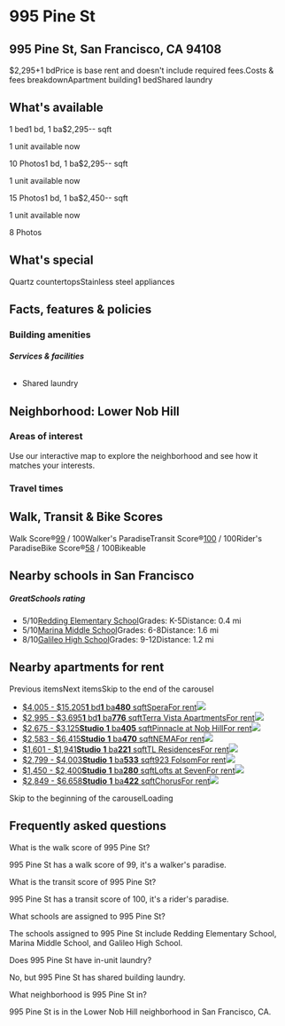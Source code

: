 
# 995 Pine St

## 995 Pine St, San Francisco, CA 94108

$2,295+1 bdPrice is base rent and doesn't include required fees.Costs & fees breakdownApartment building1 bedShared laundry
## What's available

1 bed1 bd, 1 ba$2,295-- sqft

1 unit available now

10 Photos1 bd, 1 ba$2,295-- sqft

1 unit available now

15 Photos1 bd, 1 ba$2,450-- sqft

1 unit available now

8 Photos
## What's special

Quartz countertopsStainless steel appliances
## Facts, features & policies

### Building amenities

##### Services & facilities

######

* Shared laundry
## Neighborhood: Lower Nob Hill

### Areas of interest

Use our interactive map to explore the neighborhood and see how it matches your interests.

### Travel times

## Walk, Transit & Bike Scores

Walk Score®[99](https://www.walkscore.com/score/loc/lat%3D37.7906/lng%3D-122.4121/?utm_source=zillow2.com&utm_medium=ws_api&utm_campaign=ws_api) / 100Walker's ParadiseTransit Score®[100](https://www.walkscore.com/score/loc/lat%3D37.7906/lng%3D-122.4121/?utm_source=zillow2.com&utm_medium=ts_api&utm_campaign=ts_api) / 100Rider's ParadiseBike Score®[58](https://www.walkscore.com/score/loc/lat%3D37.7906/lng%3D-122.4121/?utm_source=zillow2.com&utm_medium=ws_api&utm_campaign=ws_api) / 100Bikeable
## Nearby schools in San Francisco

##### GreatSchools rating

* 5/10[Redding Elementary School](https://www.greatschools.org/california/san-francisco/6424-Redding-Elementary-School/)Grades: K-5Distance: 0.4 mi
* 5/10[Marina Middle School](https://www.greatschools.org/california/san-francisco/6400-Marina-Middle-School/)Grades: 6-8Distance: 1.6 mi
* 8/10[Galileo High School](https://www.greatschools.org/california/san-francisco/6369-Galileo-High-School/)Grades: 9-12Distance: 1.2 mi
## Nearby apartments for rent

Previous itemsNext itemsSkip to the end of the carousel

* [$4,005 - $15,205**1**  bd**1**  ba**480** sqftSperaFor rent![](https://photos.zillowstatic.com/fp/c533fadfacdbb3370e48d71fe7826adf-p_d.jpg)](/apartments/san-francisco-ca/spera/CgGxyh/)
* [$2,995 - $3,695**1**  bd**1**  ba**776** sqftTerra Vista ApartmentsFor rent![](https://photos.zillowstatic.com/fp/3f157b6a1973689c5f615f09adcb1e66-p_d.jpg)](/apartments/san-francisco-ca/terra-vista-apartments/5XjRrp/)
* [$2,675 - $3,125**Studio**  **1**  ba**405** sqftPinnacle at Nob HillFor rent![](https://photos.zillowstatic.com/fp/e703a74305881a06ad57ca56b2441cb6-p_d.jpg)](/apartments/san-francisco-ca/pinnacle-at-nob-hill/5XjKtN/)
* [$2,583 - $6,415**Studio**  **1**  ba**470** sqftNEMAFor rent![](https://photos.zillowstatic.com/fp/f042533625b95dd94fd5f2d0cbeddd3c-p_d.jpg)](/apartments/san-francisco-ca/nema/CjpwdL/)
* [$1,601 - $1,941**Studio**  **1**  ba**221** sqftTL ResidencesFor rent![](https://photos.zillowstatic.com/fp/b5c5a8de3fb95be52e41386d04f6b7a3-p_d.jpg)](/apartments/san-francisco-ca/tl-residences/9NJqgD/)
* [$2,799 - $4,003**Studio**  **1**  ba**533** sqft923 FolsomFor rent![](https://photos.zillowstatic.com/fp/2f8e6ec0010a0b57f43a80f45e24b76d-p_d.jpg)](/apartments/san-francisco-ca/923-folsom/5Yy6Np/)
* [$1,450 - $2,400**Studio**  **1**  ba**280** sqftLofts at SevenFor rent![](https://photos.zillowstatic.com/fp/284f514f89e4ddd5172f3ee8ef9eec21-p_d.jpg)](/apartments/san-francisco-ca/lofts-at-seven/CjjC3T/)
* [$2,849 - $6,658**Studio**  **1**  ba**422** sqftChorusFor rent![](https://photos.zillowstatic.com/fp/d0cb4bbd68c75401a1c438ff51b6edc3-p_d.jpg)](/apartments/san-francisco-ca/chorus/ChGdPx/)

Skip to the beginning of the carouselLoading
## Frequently asked questions

What is the walk score of 995 Pine St?

995 Pine St has a walk score of 99, it's a walker's paradise.

What is the transit score of 995 Pine St?

995 Pine St has a transit score of 100, it's a rider's paradise.

What schools are assigned to 995 Pine St?

The schools assigned to 995 Pine St include Redding Elementary School, Marina Middle School, and Galileo High School.

Does 995 Pine St have in-unit laundry?

No, but 995 Pine St has shared building laundry.

What neighborhood is 995 Pine St in?

995 Pine St is in the Lower Nob Hill neighborhood in San Francisco, CA.
